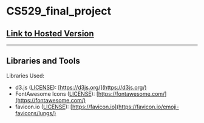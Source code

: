 # CS529_final_project

## [Link to Hosted Version](https://dyushen.github.io/CS529_final_project/)

---

## Libraries and Tools

Libraries Used:

- d3.js ([LICENSE](https://github.com/d3/d3/blob/master/LICENSE)): [https://d3js.org/](https://d3js.org/)
- FontAwesome Icons ([LICENSE](https://github.com/FortAwesome/Font-Awesome/blob/master/LICENSE.txt)): [https://fontawesome.com/](https://fontawesome.com/)
- favicon.io ([LICENSE](https://github.com/twitter/twemoji/blob/master/LICENSE-GRAPHICS)): [https://favicon.io](https://favicon.io/emoji-favicons/lungs/)

